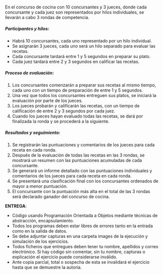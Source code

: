 En el concurso de cocina con 10 concursantes y 3 jueces, donde cada concursante y cada juez son representados por hilos individuales, se llevarán a cabo 3 rondas de competencia.

##### Participantes y hilos:

- Habrá 10 concursantes, cada uno representado por un hilo individual.
- Se asignarán 3 jueces, cada uno será un hilo separado para evaluar las recetas.
- Cada concursante tardará entre 1 y 5 segundos en preparar su plato.
- Cada juez tardará entre 2 y 3 segundos en calificar las recetas.

##### Proceso de evaluación:

1. Los concursantes comenzarán a preparar sus recetas al mismo tiempo, cada uno con un tiempo de preparación de entre 1 y 5 segundos.
2. Una vez que todos los concursantes entreguen sus platos, se iniciará la evaluación por parte de los jueces.
3. Los jueces probarán y calificarán las recetas, con un tiempo de calificación de entre 2 y 3 segundos por cada juez.
4. Cuando los jueces hayan evaluado todas las recetas, se dará por finalizada la ronda y se procederá a la siguiente.

##### Resultados y seguimiento:

1. Se registrarán las puntuaciones y comentarios de los jueces para cada receta en cada ronda.
2. Después de la evaluación de todas las recetas en las 3 rondas, se mostrará un resumen con las puntuaciones acumuladas de cada concursante.
3. Se generará un informe detallado con las puntuaciones individuales y comentarios de los jueces para cada receta en cada ronda.
4. Se presentará una clasificación final con los concursantes ordenados de mayor a menor puntuación.
5. El concursante con la puntuación más alta en el total de las 3 rondas será declarado ganador del concurso de cocina.

**ENTREGA**:

- Código usando Programación Orientada a Objetos mediante técnicas de abstracción, encapsulamiento.
- Todos los programas deben estar libres de errores tanto en la entrada como en la salida de datos.
- Se debe adjuntar capturas en una carpeta images de la ejecución y simulación de los ejercicios.
- Todos ficheros que entregues deben tener tu nombre, apellidos y correo electrónico. Si hay código sin comentar, sin tu nombre, capturas o explicación el ejercicio puede considerarse inválido.
- Ante copia parcial, total o sospecha de esta se invalidará el ejercicio hasta que se demuestre la autoría.
